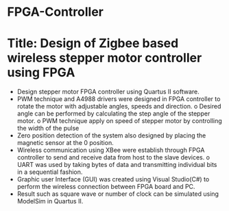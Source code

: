 # FPGA-Controller

# Title: Design of Zigbee based wireless stepper motor controller using FPGA
- Design stepper motor FPGA controller using Quartus II software.
- PWM technique and A4988 drivers were designed in FPGA controller to rotate the
motor with adjustable angles, speeds and direction.
o Desired angle can be performed by calculating the step angle of the stepper motor.
o PWM technique apply on speed of stepper motor by controlling the width of the
pulse
- Zero position detection of the system also designed by placing the magnetic sensor
at the 0 position.
- Wireless communication using XBee were establish through FPGA controller to send
and receive data from host to the slave devices.
o UART was used by taking bytes of data and transmitting individual bits in a sequential
fashion.
- Graphic user Interface (GUI) was created using Visual Studio(C#) to perform the
wireless connection between FPGA board and PC.
- Result such as square wave or number of clock can be simulated using ModelSim in
Quartus II.
